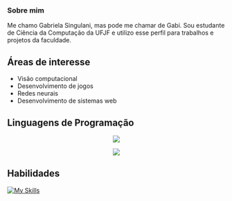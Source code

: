 ### Sobre mim
Me chamo Gabriela Singulani, mas pode me chamar de Gabi. Sou estudante de Ciência da Computação da UFJF e utilizo esse perfil para trabalhos e projetos da faculdade.

## Áreas de interesse
- Visão computacional
- Desenvolvimento de jogos
- Redes neurais
- Desenvolvimento de sistemas web

## Linguagens de Programação
<p align="center">
  <a href="https://github.com/gabisnb/github-readme-stats">
    <img src="https://github-readme-stats.vercel.app/api/top-langs/?username=gabisnb&exclude_repo=Repositorio-DCC065,TrabalhoCG-Mobile,Trabalho-OO&hide=jupyter%20notebook&theme=algolia&show_icons=true" />
  </a>
</p>
<p align="center">
  <a href="https://skillicons.dev">
    <img src="https://skillicons.dev/icons?i=cpp,cs,py,java,js,ts" />
  </a>
</p>

## Habilidades
[![My Skills](https://skillicons.dev/icons?i=git,unity,pytorch,tensorflow,spring,postgres,html,css,react,tailwind,styledcomponents,nestjs,prisma,figma,latex)](https://skillicons.dev)
